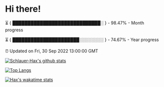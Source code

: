 # Hi there!

⏳ { █████████████████████████████░ } - 98.47% - Month progress

⏳ { ██████████████████████░░░░░░░░ } - 74.67% - Year progress

⏰ Updated on Fri, 30 Sep 2022 13:00:00 GMT


[![Schlauer-Hax's github stats](https://github-readme-stats.vercel.app/api?username=Schlauer-Hax&show_icons=true&theme=dark&count_private=true)](https://github.com/Schlauer-Hax)


[![Top Langs](https://github-readme-stats.vercel.app/api/top-langs/?username=Schlauer-Hax&layout=compact&theme=dark)](https://github.com/Schlauer-Hax?tab=repositories)


[![Hax's wakatime stats](https://github-readme-stats.vercel.app/api/wakatime?username=Hax&theme=dark)](https://wakatime.com/@Hax)

